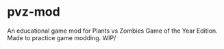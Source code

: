 # pvz-mod
An educational game mod for Plants vs Zombies Game of the Year Edition. Made to practice game modding. WIP/
